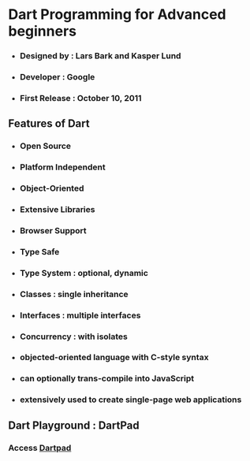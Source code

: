 # Dart Programming for Advanced beginners

+ ### Designed by : **Lars Bark** and **Kasper Lund**
+ ### Developer : Google
+ ### First Release : October 10, 2011

## Features of Dart

+ ### Open Source
+ ### Platform Independent
+ ### Object-Oriented
+ ### Extensive Libraries
+ ### Browser Support
+ ### Type Safe
+ ### Type System : optional, dynamic
+ ### Classes : single inheritance
+ ### Interfaces : multiple interfaces
+ ### Concurrency : with isolates
+ ### objected-oriented language with C-style syntax
+ ### can optionally trans-compile into JavaScript
+ ### extensively used to create single-page web applications

## Dart Playground : **DartPad**
### Access [Dartpad](https://dartpad.dartlang.org)

